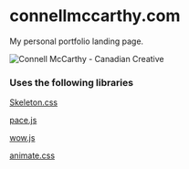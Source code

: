 connellmccarthy.com
======
My personal portfolio landing page.

![Connell McCarthy - Canadian Creative](https://www.connellmccarthy.com/img/feature.jpg)

### Uses the following libraries

[Skeleton.css](http://getskeleton.com/)

[pace.js](https://github.hubspot.com/pace/docs/welcome/)

[wow.js](https://wowjs.uk/)

[animate.css](https://daneden.github.io/animate.css/)